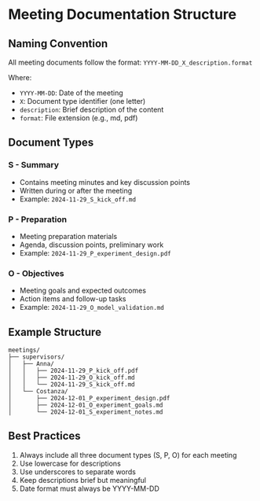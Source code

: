 # Meeting Documentation Structure

## Naming Convention
All meeting documents follow the format: `YYYY-MM-DD_X_description.format`

Where:
- `YYYY-MM-DD`: Date of the meeting
- `X`: Document type identifier (one letter)
- `description`: Brief description of the content
- `format`: File extension (e.g., md, pdf)

## Document Types
### S - Summary
- Contains meeting minutes and key discussion points
- Written during or after the meeting
- Example: `2024-11-29_S_kick_off.md`

### P - Preparation
- Meeting preparation materials
- Agenda, discussion points, preliminary work
- Example: `2024-11-29_P_experiment_design.pdf`

### O - Objectives
- Meeting goals and expected outcomes
- Action items and follow-up tasks
- Example: `2024-11-29_O_model_validation.md`

## Example Structure
```
meetings/
├── supervisors/
│   ├── Anna/
│   │   ├── 2024-11-29_P_kick_off.pdf
│   │   ├── 2024-11-29_O_kick_off.md
│   │   └── 2024-11-29_S_kick_off.md
│   └── Costanza/
│       ├── 2024-12-01_P_experiment_design.pdf
│       ├── 2024-12-01_O_experiment_goals.md
│       └── 2024-12-01_S_experiment_notes.md
```

## Best Practices
1. Always include all three document types (S, P, O) for each meeting
2. Use lowercase for descriptions
3. Use underscores to separate words
4. Keep descriptions brief but meaningful
5. Date format must always be YYYY-MM-DD